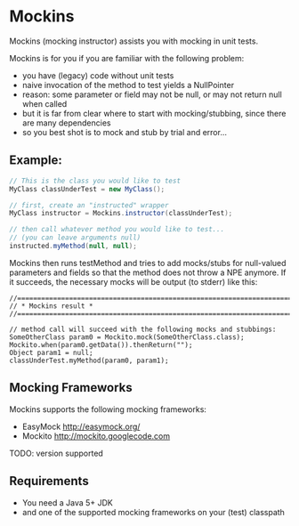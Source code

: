 Mockins
========

Mockins (mocking instructor) assists you with mocking in unit tests.


Mockins is for you if you are familiar with the following problem:  
* you have (legacy) code without unit tests
* naive invocation of the method to test yields a NullPointer
* reason: some parameter or field may not be null, or may not return null when called
* but it is far from clear where to start with mocking/stubbing, since there are many dependencies
* so you best shot is to mock and stub by trial and error...

  
## Example:

``` java
// This is the class you would like to test
MyClass classUnderTest = new MyClass();

// first, create an "instructed" wrapper
MyClass instructor = Mockins.instructor(classUnderTest);

// then call whatever method you would like to test...
// (you can leave arguments null)
instructed.myMethod(null, null);
```

Mockins then runs testMethod and tries to add mocks/stubs 
for null-valued parameters and fields so that the method does not throw a NPE anymore.
If it succeeds, the necessary mocks will be output (to stderr) like this:

```
//============================================================================
// * Mockins result *
//============================================================================

// method call will succeed with the following mocks and stubbings:
SomeOtherClass param0 = Mockito.mock(SomeOtherClass.class);
Mockito.when(param0.getData()).thenReturn("");
Object param1 = null;
classUnderTest.myMethod(param0, param1);
```

## Mocking Frameworks

Mockins supports the following mocking frameworks:
* EasyMock <http://easymock.org/>
* Mockito <http://mockito.googlecode.com>

TODO: version supported

## Requirements

* You need a Java 5+ JDK
* and one of the supported mocking frameworks on your (test) classpath